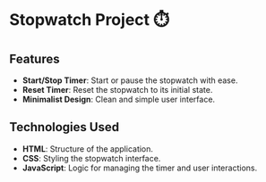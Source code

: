 # Stopwatch Project ⏱️  

## Features  
- **Start/Stop Timer**: Start or pause the stopwatch with ease.  
- **Reset Timer**: Reset the stopwatch to its initial state.  
- **Minimalist Design**: Clean and simple user interface.  

## Technologies Used  
- **HTML**: Structure of the application.  
- **CSS**: Styling the stopwatch interface.  
- **JavaScript**: Logic for managing the timer and user interactions. 
